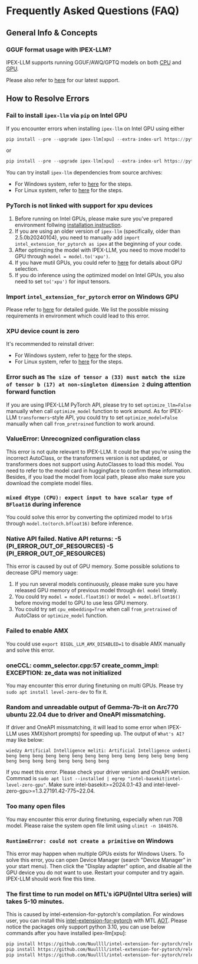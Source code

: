 # Frequently Asked Questions (FAQ)

## General Info & Concepts

### GGUF format usage with IPEX-LLM?

IPEX-LLM supports running GGUF/AWQ/GPTQ models on both [CPU](https://github.com/intel-analytics/ipex-llm/tree/main/python/llm/example/CPU/HF-Transformers-AutoModels/Advanced-Quantizations) and [GPU](https://github.com/intel-analytics/ipex-llm/tree/main/python/llm/example/GPU/HuggingFace/Advanced-Quantizations).

Please also refer to [here](https://github.com/intel-analytics/ipex-llm?tab=readme-ov-file#latest-update-) for our latest support.

## How to Resolve Errors

### Fail to install `ipex-llm` via `pip` on Intel GPU

If you encounter errors when installing `ipex-llm` on Intel GPU using either

```python
pip install --pre --upgrade ipex-llm[xpu] --extra-index-url https://pytorch-extension.intel.com/release-whl/stable/xpu/us/
``` 
or 
```python
pip install --pre --upgrade ipex-llm[xpu] --extra-index-url https://pytorch-extension.intel.com/release-whl/stable/xpu/cn/
```

You can try install `ipex-llm` dependencies from source archives:
- For Windows system, refer to [here](../install_gpu.md#install-ipex-llm-from-wheel) for the steps.
- For Linux system, refer to [here](../install_gpu.md#prerequisites-1) for the steps.

### PyTorch is not linked with support for xpu devices

1. Before running on Intel GPUs, please make sure you've prepared environment follwing [installation instruction](../install_gpu.md).
2. If you are using an older version of `ipex-llm` (specifically, older than 2.5.0b20240104), you need to manually add `import intel_extension_for_pytorch as ipex` at the beginning of your code.
3. After optimizing the model with IPEX-LLM, you need to move model to GPU through `model = model.to('xpu')`.
4. If you have mutil GPUs, you could refer to [here](../KeyFeatures/multi_gpus_selection.md) for details about GPU selection.
5. If you do inference using the optimized model on Intel GPUs, you also need to set `to('xpu')` for input tensors.

### Import `intel_extension_for_pytorch` error on Windows GPU

Please refer to [here](../install_gpu.md#1-error-loading-intel_extension_for_pytorch)
for detailed guide. We list the possible missing requirements in environment which could lead to this error.

### XPU device count is zero

It's recommended to reinstall driver:
- For Windows system, refer to [here](../install_gpu.md#windows) for the steps.
- For Linux system, refer to [here](../install_gpu.md#prerequisites-1) for the steps.

### Error such as `The size of tensor a (33) must match the size of tensor b (17) at non-singleton dimension 2` duing attention forward function

If you are using IPEX-LLM PyTorch API, please try to set `optimize_llm=False` manually when call `optimize_model` function to work around. As for IPEX-LLM `transformers`-style API, you could try to set `optimize_model=False` manually when call `from_pretrained` function to work around.

### ValueError: Unrecognized configuration class

This error is not quite relevant to IPEX-LLM. It could be that you're using the incorrect AutoClass, or the transformers version is not updated, or transformers does not support using AutoClasses to load this model. You need to refer to the model card in huggingface to confirm these information. Besides, if you load the model from local path, please also make sure you download the complete model files.

### `mixed dtype (CPU): expect input to have scalar type of BFloat16` during inference

You could solve this error by converting the optimized model to `bf16` through `model.to(torch.bfloat16)` before inference.

### Native API failed. Native API returns: -5 (PI_ERROR_OUT_OF_RESOURCES) -5 (PI_ERROR_OUT_OF_RESOURCES)

This error is caused by out of GPU memory. Some possible solutions to decrease GPU memory uage:
1. If you run several models continuously, please make sure you have released GPU memory of previous model through `del model` timely.
2. You could try `model = model.float16()` or `model = model.bfloat16()` before moving model to GPU to use less GPU memory.
3. You could try set `cpu_embedding=True` when call `from_pretrained` of AutoClass or `optimize_model` function.

### Failed to enable AMX

You could use `export BIGDL_LLM_AMX_DISABLED=1` to disable AMX manually and solve this error.

### oneCCL: comm_selector.cpp:57 create_comm_impl: EXCEPTION: ze_data was not initialized

You may encounter this error during finetuning on multi GPUs. Please try `sudo apt install level-zero-dev` to fix it.

### Random and unreadable output of Gemma-7b-it on Arc770 ubuntu 22.04 due to driver and OneAPI missmatching.

If driver and OneAPI missmatching, it will lead to some error when IPEX-LLM uses XMX(short prompts) for speeding up.
The output of `What's AI?` may like below:
```
wiedzy Artificial Intelligence meliti: Artificial Intelligence undenti beng beng beng beng beng beng beng beng beng beng beng beng beng beng beng beng beng beng beng beng beng beng
```
If you meet this error. Please check your driver version and OneAPI version. Commnad is `sudo apt list --installed | egrep "intel-basekit|intel-level-zero-gpu"`. 
Make sure intel-basekit>=2024.0.1-43 and intel-level-zero-gpu>=1.3.27191.42-775~22.04.

### Too many open files

You may encounter this error during finetuning, expecially when run 70B model. Please raise the system open file limit using `ulimit -n 1048576`.

### `RuntimeError: could not create a primitive` on Windows

This error may happen when multiple GPUs exists for Windows Users. To solve this error, you can open Device Manager (search "Device Manager" in your start menu). Then click the "Display adapter" option, and disable all the GPU device you do not want to use. Restart your computer and try again. IPEX-LLM should work fine this time.

### The first time to run model on MTL's iGPU(Intel Ultra series) will takes 5-10 minutes.
This is caused by intel-extension-for-pytorch's compilation. For windows user, you can install this [intel-extension-for-pytorch](https://github.com/Nuullll/intel-extension-for-pytorch/releases) with MTL [AOT](https://www.intel.com/content/www/us/en/docs/dpcpp-cpp-compiler/developer-guide-reference/2023-0/ahead-of-time-compilation.html).
Please notice the packages only support python 3.10, you can use below commands after you have installed ipex-llm[xpu]:
```bash
pip install https://github.com/Nuullll/intel-extension-for-pytorch/releases/download/v2.1.20%2Bmtl%2Boneapi/intel_extension_for_pytorch-2.1.20+git4849f3b-cp310-cp310-win_amd64.whl
pip install https://github.com/Nuullll/intel-extension-for-pytorch/releases/download/v2.1.20%2Bmtl%2Boneapi/torch-2.1.0a0+git7bcf7da-cp310-cp310-win_amd64.whl
pip install https://github.com/Nuullll/intel-extension-for-pytorch/releases/download/v2.1.20%2Bmtl%2Boneapi/torchvision-0.16.0+fbb4cc5-cp310-cp310-win_amd64.whl
```
